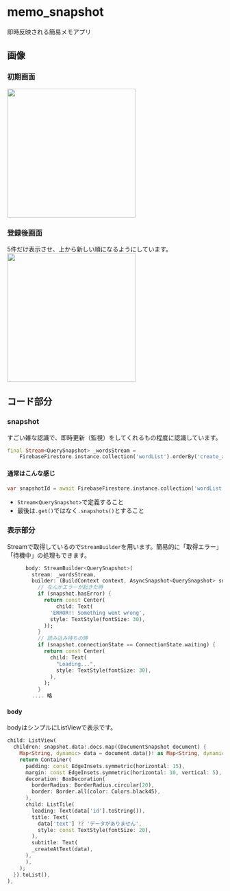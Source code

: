 # memo_snapshot
即時反映される簡易メモアプリ
## 画像
### 初期画面
<img width="300" src="https://user-images.githubusercontent.com/67848399/159882550-071238de-e3e0-4533-ae68-ffebd0768135.png">


### 登録後画面
5件だけ表示させ、上から新しい順になるようにしています。
<img width="300" src="https://user-images.githubusercontent.com/67848399/159882532-d9083d02-876d-4d31-96cb-e39712ee2053.png">

## コード部分
### snapshot
すごい雑な認識で、即時更新（監視）をしてくれるもの程度に認識しています。
```dart
final Stream<QuerySnapshot> _wordsStream =
    FirebaseFirestore.instance.collection('wordList').orderBy('create_at', descending: true).limit(5).snapshots();
```
#### 通常はこんな感じ
```dart
var snapshotId = await FirebaseFirestore.instance.collection('wordList').orderBy('id', descending: true).limit(1).get();
```

- `Stream<QuerySnapshot>`で定義すること
- 最後は`.get()`ではなく`.snapshots()`とすること

### 表示部分
Streamで取得しているので`StreamBuilder`を用います。簡易的に「取得エラー」「待機中」の処理もできます。
```dart
      body: StreamBuilder<QuerySnapshot>(
        stream: _wordsStream,
        builder: (BuildContext context, AsyncSnapshot<QuerySnapshot> snapshot) {
          // なんかエラーが起きた時
          if (snapshot.hasError) {
            return const Center(
                child: Text(
              'ERROR!! Something went wrong',
              style: TextStyle(fontSize: 30),
            ));
          }
          // 読み込み待ちの時
          if (snapshot.connectionState == ConnectionState.waiting) {
            return const Center(
              child: Text(
                "Loading...",
                style: TextStyle(fontSize: 30),
              ),
            );
          }
        .... 略
```

#### body
bodyはシンプルにListViewで表示です。
```dart
child: ListView(
  children: snapshot.data!.docs.map((DocumentSnapshot document) {
    Map<String, dynamic> data = document.data()! as Map<String, dynamic>;
    return Container(
      padding: const EdgeInsets.symmetric(horizontal: 15),
      margin: const EdgeInsets.symmetric(horizontal: 10, vertical: 5),
      decoration: BoxDecoration(
        borderRadius: BorderRadius.circular(20),
        border: Border.all(color: Colors.black45),
      ),
      child: ListTile(
        leading: Text(data['id'].toString()),
        title: Text(
          data['text'] ?? 'データがありません',
          style: const TextStyle(fontSize: 20),
        ),
        subtitle: Text(
        _createAtText(data),
      ),
      ),
    );
  }).toList(),
),
```

